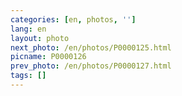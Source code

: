 ```yaml
---
categories: [en, photos, '']
lang: en
layout: photo
next_photo: /en/photos/P0000125.html
picname: P0000126
prev_photo: /en/photos/P0000127.html
tags: []
---
```

